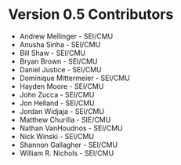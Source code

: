 # Version 0.5 Contributors

* Andrew Mellinger - SEI/CMU
* Anusha Sinha - SEI/CMU
* Bill Shaw - SEI/CMU
* Bryan Brown - SEI/CMU
* Daniel Justice - SEI/CMU
* Dominique Mittermeier - SEI/CMU
* Hayden Moore - SEI/CMU
* John Zucca - SEI/CMU
* Jon Helland - SEI/CMU
* Jordan Widjaja - SEI/CMU
* Matthew Churilla - SIE/CMU
* Nathan VanHoudnos - SEI/CMU
* Nick Winski - SEI/CMU
* Shannon Gallagher - SEI/CMU
* William R. Nichols - SEI/CMU